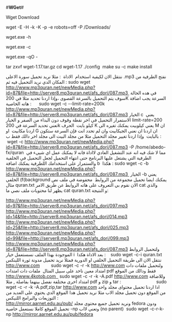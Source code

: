 
#**WGet**#

Wget Download 

wget -E -H -k -K -p -e robots=off -P /Downloads/

wget.exe -h

wget.exe -c

wget.exe -qO - 

tar zxvf wget-1.17.tar.gz
cd wget-1.17
./config
 make
su -c make install

ننتقل الان لكيفية استخدام  الاداة  :
مثلا نريد تحميل سورة الاعلى .mp3 نفتح الطرفية من المكان الدي نريد التحميل فيه ثم :
sudo wget http://www.mp3quran.net/newMedia.php?id=87&file=http://server8.mp3quran.net/afs_dori/087.mp3 
في هده الحالة سوف يتم التحميل بالسرعة القصوى ،وإذا اردنا تحديد مثلا في 200K السرعة يجب اضافة هاته الخاصية :   
  sudo wget -c --limit-rate=200k http://www.mp3quran.net/newMedia.php?id=87&file=http://server8.mp3quran.net/afs_dori/087.mp3
الخيار c  يعني الاستمرار التحميل في اخر نقطة وقوف دون البداء من الصفر
و الخيار limit-rate=200  تعني تحديد السرعة في 200k كيلو بايت 
الحرف K يعني كيلوبيت يمكنك تغيره الى M ان اردنا مكابيت  او G ان اردنا ان نعني الجيكابيت وان لم تحدد انت فإن السرعة ستكون بالبايت 
وإذا اردنا تغيير مجلد التحميل مثلا من مجلد البيت الى مجلد اخر دالك فقط ب :
 wget -c http://www.mp3quran.net/newMedia.php?id=87&file=http://server8.mp3quran.net/afs_dori/087.mp3 -P /home/abedo-fx/quran 
مما لا شك فيه انه عند التشغيل العادي لااداة فانه لا يمكنك عمل اي شيىء في الطرفية التي يشتغل عليها البرنامج حتى انتهاء التحميل لجعل التحميل في الخلفية والستمرار على استخدامك اللطرفية يمكنك اضافة b  هكذا :
sudo wget -c -b http://www.mp3quran.net/newMedia.php?id=87&file=http://server8.mp3quran.net/afs_dori/087.mp3 
الخيار -b يعني الخلفي (f(background
يمكنك ايضا تحميل مجموعة من الروابط  محفوضة في ملف نص مثال quran.txt الان نقوم بي التعروف على هاته الروابط عن طريق الامر cat والذي يظهر لنا محتويات ملف نصي ما
cat quran.txt
و النتيجة:

http://www.mp3quran.net/newMedia.php?id=97&file=http://server8.mp3quran.net/afs_dori/097.mp3
http://www.mp3quran.net/newMedia.php?id=14&file=http://server8.mp3quran.net/afs_dori/014.mp3
http://www.mp3quran.net/newMedia.php?id=25&file=http://server8.mp3quran.net/afs_dori/025.mp3
http://www.mp3quran.net/newMedia.php?id=99&file=http://server8.mp3quran.net/afs_dori/099.mp3
http://www.mp3quran.net/newMedia.php?id=87&file=http://server8.mp3quran.net/afs_dori/087.mp3
ولتحميل الروابط الموجودة بهذا الملف نسستعمل خيار i  بعد الاداة هكدا :   
sudo wget -c-i quran.txt
ننتقل الان الى طريقة التحميل الحلقي او الدورية فمثلا نريد تحميل مدونة ثورة اللينكس 
   http://www.com  
      sudo wget -c -r -k http://www.com
ولتحميل ملفات دات امتداد معين ناخد على سبيل المتال  ملفات دات امتدات pdf فقط ودالك من الموقع   http://www.4kotob.com  
sudo wget -c -r -k -A.pdf http://www.com
وللاضافة امتداد اخرى مختلفة نفصل بينهما بفاصلة , مثلا pdf و zip و tar : 
                          sudo wget -c -r -k -A.pdf,zip,tar http://www.com
ادا اردنا تحميل محتواى مجلد واحد من الموقع دون تحميل مجلد الاب مثلا نريد تحميل هدا الموقع الدي يحتوي على العديد من التوزيعات والبرامج اللنيكس :                                                http://mirror.aarnet.edu.au/pub/
ونريد تحميل جميع محتوى مجلد fedora ودون تحميل الموقع كاملا نستعمل خاصية -np وتعني لااب (no parent) 
sudo wget -c-r-k-np http://mirror.aarnet.edu.au/pub/fedora
